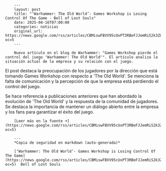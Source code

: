         ---
        layout: post
        title: "‘Warhammer: The Old World’- Games Workshop is Losing Control Of The Game - Bell of Lost Souls"
        date: 2025-04-16T07:00:00
        categories: noticias
        original_url: https://news.google.com/rss/articles/CBMiswFBVV95cUxPT3RBeFJJemRiS2k3ZGpDQ0MxZExnbndnTmpVek5JV1pud3FvQVBMMjIwaldyZTFCZTY2R3c1MHhqZWc2ZDV2aHQwcGNxLWdWYm9TQ1EzSjV1MXpkdGE3Ylh0TjJSVEMtZFoyZ1k3ZWVhcE1XbHhQV1lWdThWUHBDajVZNGxWd1p6cklZSTljTGZobVY2X2l4SF91Y09KR0M1ZjBYRXgxMUkxUWw1b24tUTFGMA?oc=5
        ---

        Nuevo artículo en el blog de Warhammer: "Games Workshop pierde el control del juego 'Warhammer: The Old World'". El artículo analiza la situación actual de la empresa y su relación con el juego.

El post destaca la preocupación de los jugadores por la dirección que está tomando Games Workshop con respecto a 'The Old World'. Se menciona la falta de comunicación y la percepción de que la empresa está perdiendo el control del juego.

Se hace referencia a publicaciones anteriores que han abordado la evolución de 'The Old World' y la respuesta de la comunidad de jugadores. Se destaca la importancia de mantener un diálogo abierto entre la empresa y los fans para garantizar el éxito del juego.

        [Leer más en la fuente ➜](https://news.google.com/rss/articles/CBMiswFBVV95cUxPT3RBeFJJemRiS2k3ZGpDQ0MxZExnbndnTmpVek5JV1pud3FvQVBMMjIwaldyZTFCZTY2R3c1MHhqZWc2ZDV2aHQwcGNxLWdWYm9TQ1EzSjV1MXpkdGE3Ylh0TjJSVEMtZFoyZ1k3ZWVhcE1XbHhQV1lWdThWUHBDajVZNGxWd1p6cklZSTljTGZobVY2X2l4SF91Y09KR0M1ZjBYRXgxMUkxUWw1b24tUTFGMA?oc=5)

        ---
        *Copia de seguridad en markdown (auto-generada)*

        [‘Warhammer: The Old World’- Games Workshop is Losing Control Of The Game](https://news.google.com/rss/articles/CBMiswFBVV95cUxPT3RBeFJJemRiS2k3ZGpDQ0MxZExnbndnTmpVek5JV1pud3FvQVBMMjIwaldyZTFCZTY2R3c1MHhqZWc2ZDV2aHQwcGNxLWdWYm9TQ1EzSjV1MXpkdGE3Ylh0TjJSVEMtZFoyZ1k3ZWVhcE1XbHhQV1lWdThWUHBDajVZNGxWd1p6cklZSTljTGZobVY2X2l4SF91Y09KR0M1ZjBYRXgxMUkxUWw1b24tUTFGMA?oc=5)  Bell of Lost Souls
